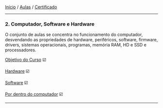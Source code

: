 [Início](https://github.com/Thalyalm/rocketseat-trilha-conectar) /
[Aulas](https://github.com/Thalyalm/rocketseat-trilha-conectar/tree/main/aulas) /
[Certificado](https://github.com/Thalyalm/rocketseat-trilha-conectar/tree/main/certificado/certificado-trilha-conectar.pdf)

---

### 2. Computador, Software e Hardware

O conjunto de aulas se concentra no funcionamento do computador, desvendando as propriedades de hardware, periféricos, software, firmware, drivers, sistemas operacionais, programas, memória RAM, HD e SSD e processadores.

[Objetivo do Curso](/aulas/computador-software-e-hardware/objetivo-do-curso) :ballot_box_with_check:

[Hardware](/aulas/computador-software-e-hardware/hardware) :ballot_box_with_check:

[Software](/aulas/computador-software-e-hardware/software) :ballot_box_with_check:

[Por dentro do computador](/aulas/computador-software-e-hardware/por-dentro-do-computador) :ballot_box_with_check:

---